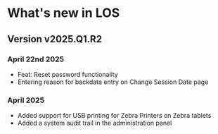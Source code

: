 # What's new in LOS

## Version v2025.Q1.R2

### April 22nd 2025
* Feat: Reset password functionality 
* Entering reason for backdata entry on Change Session Date page

### April 2025

- Added support for USB printing for Zebra Printers on Zebra tablets
- Added a system audit trail in the administration panel 